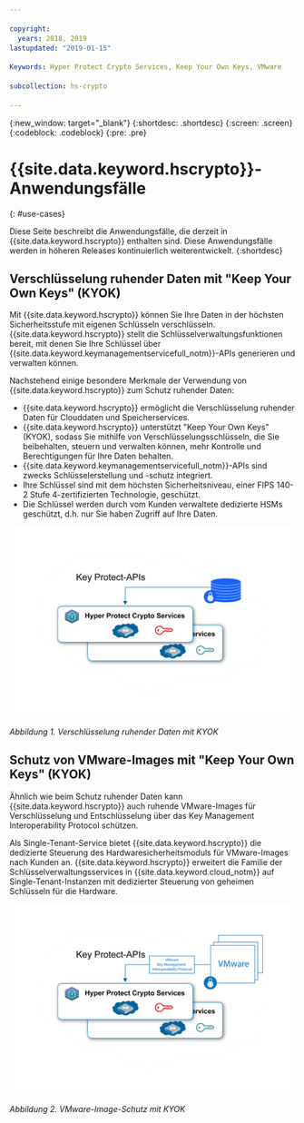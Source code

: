 ```yaml
---

copyright:
  years: 2018, 2019
lastupdated: "2019-01-15"

Keywords: Hyper Protect Crypto Services, Keep Your Own Keys, VMware

subcollection: hs-crypto

---
```


{:new_window: target="_blank"}
{:shortdesc: .shortdesc}
{:screen: .screen}
{:codeblock: .codeblock}
{:pre: .pre}

# {{site.data.keyword.hscrypto}}-Anwendungsfälle
{: #use-cases}

Diese Seite beschreibt die Anwendungsfälle, die derzeit in {{site.data.keyword.hscrypto}} enthalten sind. Diese Anwendungsfälle werden in höheren Releases kontinuierlich weiterentwickelt.
{:shortdesc}

## Verschlüsselung ruhender Daten mit "Keep Your Own Keys" (KYOK)

Mit {{site.data.keyword.hscrypto}} können Sie Ihre Daten in der höchsten Sicherheitsstufe mit eigenen Schlüsseln verschlüsseln. {{site.data.keyword.hscrypto}} stellt die Schlüsselverwaltungsfunktionen bereit, mit denen Sie Ihre Schlüssel über {{site.data.keyword.keymanagementservicefull_notm}}-APIs generieren und verwalten können.

Nachstehend einige besondere Merkmale der Verwendung von {{site.data.keyword.hscrypto}} zum Schutz ruhender Daten:

 * {{site.data.keyword.hscrypto}} ermöglicht die Verschlüsselung ruhender Daten für Clouddaten und Speicherservices.
 * {{site.data.keyword.hscrypto}} unterstützt "Keep Your Own Keys" (KYOK), sodass Sie mithilfe von Verschlüsselungsschlüsseln, die Sie beibehalten, steuern und verwalten können, mehr Kontrolle und Berechtigungen für Ihre Daten behalten.
 * {{site.data.keyword.keymanagementservicefull_notm}}-APIs sind zwecks Schlüsselerstellung und -schutz integriert.
 * Ihre Schlüssel sind mit dem höchsten Sicherheitsniveau, einer FIPS 140-2 Stufe 4-zertifizierten Technologie, geschützt.
 * Die Schlüssel werden durch vom Kunden verwaltete dedizierte HSMs geschützt, d.h. nur Sie haben Zugriff auf Ihre Daten.

![Verschlüsselung ruhender Daten mit KYOK](image/byok.png "Verschlüsselung ruhender Daten mit KYOK")

*Abbildung 1. Verschlüsselung ruhender Daten mit KYOK*

## Schutz von VMware-Images mit "Keep Your Own Keys" (KYOK)

Ähnlich wie beim Schutz ruhender Daten kann {{site.data.keyword.hscrypto}} auch ruhende VMware-Images für Verschlüsselung und Entschlüsselung über das Key Management Interoperability Protocol schützen.

Als Single-Tenant-Service bietet {{site.data.keyword.hscrypto}} die dedizierte Steuerung des Hardwaresicherheitsmoduls für VMware-Images nach Kunden an. {{site.data.keyword.hscrypto}} erweitert die Familie der Schlüsselverwaltungsservices in {{site.data.keyword.cloud_notm}} auf Single-Tenant-Instanzen mit dedizierter Steuerung von geheimen Schlüsseln für die Hardware.

![VMware-Image-Schutz mit KYOK](image/byok_vm.png "VMware-Image-Schutz mit KYOK")

*Abbildung 2. VMware-Image-Schutz mit KYOK*
